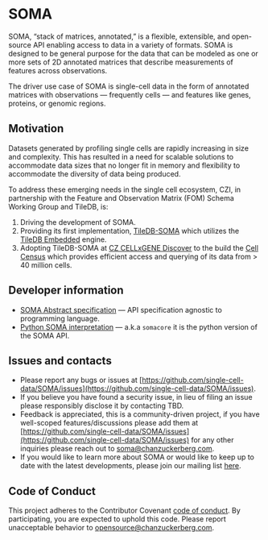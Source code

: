 # SOMA

SOMA, “stack of matrices, annotated,” is a flexible, extensible, and open-source API enabling access to data in a variety of formats. SOMA is designed to be general purpose for the data that can be modeled as one or more sets of 2D annotated matrices that describe measurements of features across observations.

The driver use case of SOMA is single-cell data in the form of annotated matrices with observations — frequently cells — and features like genes, proteins, or genomic regions.


## Motivation

Datasets generated by profiling single cells are rapidly increasing in size and complexity. This has resulted in a need for scalable solutions to accommodate data sizes that no longer fit in memory and flexibility to accommodate the diversity of data being produced. 

To address these emerging needs in the single cell ecosystem, CZI, in partnership with the Feature and Observation Matrix (FOM) Schema Working Group and TileDB, is:

1. Driving the development of SOMA.
2. Providing its first implementation, [TileDB-SOMA](https://github.com/single-cell-data/TileDB-SOMA) which utilizes the [TileDB Embedded](https://github.com/TileDB-Inc/TileDB) engine.
3. Adopting TileDB-SOMA at [CZ CELLxGENE Discover](https://cellxgene.cziscience.com/) to the build the [Cell Census](https://github.com/TileDB-Inc/TileDB) which provides efficient access and querying of its data from > 40 million cells.

## Developer information

* [SOMA Abstract specification](./abstract_specification.md) — API specification agnostic to programming language.
* [Python SOMA interpretation](https://github.com/single-cell-data/SOMA/tree/main/python-spec) — a.k.a `somacore` it is the python version of the SOMA API.

 
## Issues and contacts

* Please report any bugs or issues at [https://github.com/single-cell-data/SOMA/issues](https://github.com/single-cell-data/SOMA/issues).
* If you believe you have found a security issue, in lieu of filing an issue please responsibly disclose it by contacting TBD.
* Feedback is appreciated, this is a community-driven project, if you have well-scoped features/discussions please add them at [https://github.com/single-cell-data/SOMA/issues](https://github.com/single-cell-data/SOMA/issues) for any other inquiries please reach out to [soma@chanzuckerberg.com](mailto:soma@chanzuckerberg.com).
* If you would like to learn more about SOMA or would like to keep up to date with the latest developments, please join our mailing list [here](https://bit.ly/soma-signup).


## Code of Conduct

This project adheres to the Contributor Covenant [code of conduct](https://github.com/chanzuckerberg/.github/blob/master/CODE_OF_CONDUCT.md). By participating, you are expected to uphold this code. Please report unacceptable behavior to <opensource@chanzuckerberg.com>.

